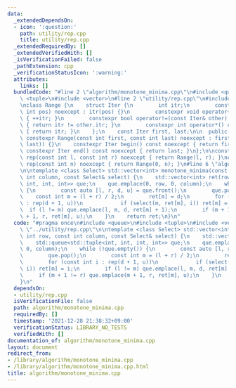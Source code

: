 ```yaml
---
data:
  _extendedDependsOn:
  - icon: ':question:'
    path: utility/rep.cpp
    title: utility/rep.cpp
  _extendedRequiredBy: []
  _extendedVerifiedWith: []
  _isVerificationFailed: false
  _pathExtension: cpp
  _verificationStatusIcon: ':warning:'
  attributes:
    links: []
  bundledCode: "#line 2 \"algorithm/monotone_minima.cpp\"\n#include <queue>\n#include\
    \ <tuple>\n#include <vector>\n#line 2 \"utility/rep.cpp\"\n#include <algorithm>\n\
    \nclass Range {\n    struct Iter {\n        int itr;\n        constexpr Iter(const\
    \ int pos) noexcept : itr(pos) {}\n        constexpr void operator++() noexcept\
    \ { ++itr; }\n        constexpr bool operator!=(const Iter& other) const noexcept\
    \ { return itr != other.itr; }\n        constexpr int operator*() const noexcept\
    \ { return itr; }\n    };\n    const Iter first, last;\n\n  public:\n    explicit\
    \ constexpr Range(const int first, const int last) noexcept : first(first), last(std::max(first,\
    \ last)) {}\n    constexpr Iter begin() const noexcept { return first; }\n   \
    \ constexpr Iter end() const noexcept { return last; }\n};\n\nconstexpr Range\
    \ rep(const int l, const int r) noexcept { return Range(l, r); }\nconstexpr Range\
    \ rep(const int n) noexcept { return Range(0, n); }\n#line 6 \"algorithm/monotone_minima.cpp\"\
    \n\ntemplate <class Select> std::vector<int> monotone_minima(const int row, const\
    \ int column, const Select& select) {\n    std::vector<int> ret(row);\n    std::queue<std::tuple<int,\
    \ int, int, int>> que;\n    que.emplace(0, row, 0, column);\n    while (!que.empty())\
    \ {\n        const auto [l, r, d, u] = que.front();\n        que.pop();\n    \
    \    const int m = (l + r) / 2;\n        ret[m] = d;\n        for (const int i\
    \ : rep(d + 1, u))\n            if (select(m, ret[m], i)) ret[m] = i;\n      \
    \  if (l != m) que.emplace(l, m, d, ret[m] + 1);\n        if (m + 1 != r) que.emplace(m\
    \ + 1, r, ret[m], u);\n    }\n    return ret;\n}\n"
  code: "#pragma once\n#include <queue>\n#include <tuple>\n#include <vector>\n#include\
    \ \"../utility/rep.cpp\"\n\ntemplate <class Select> std::vector<int> monotone_minima(const\
    \ int row, const int column, const Select& select) {\n    std::vector<int> ret(row);\n\
    \    std::queue<std::tuple<int, int, int, int>> que;\n    que.emplace(0, row,\
    \ 0, column);\n    while (!que.empty()) {\n        const auto [l, r, d, u] = que.front();\n\
    \        que.pop();\n        const int m = (l + r) / 2;\n        ret[m] = d;\n\
    \        for (const int i : rep(d + 1, u))\n            if (select(m, ret[m],\
    \ i)) ret[m] = i;\n        if (l != m) que.emplace(l, m, d, ret[m] + 1);\n   \
    \     if (m + 1 != r) que.emplace(m + 1, r, ret[m], u);\n    }\n    return ret;\n\
    }\n"
  dependsOn:
  - utility/rep.cpp
  isVerificationFile: false
  path: algorithm/monotone_minima.cpp
  requiredBy: []
  timestamp: '2021-12-28 21:38:32+09:00'
  verificationStatus: LIBRARY_NO_TESTS
  verifiedWith: []
documentation_of: algorithm/monotone_minima.cpp
layout: document
redirect_from:
- /library/algorithm/monotone_minima.cpp
- /library/algorithm/monotone_minima.cpp.html
title: algorithm/monotone_minima.cpp
---
```

